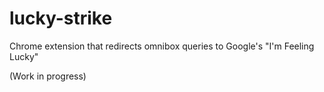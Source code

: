 # lucky-strike
Chrome extension that redirects omnibox queries to Google's "I'm Feeling Lucky"

(Work in progress)
